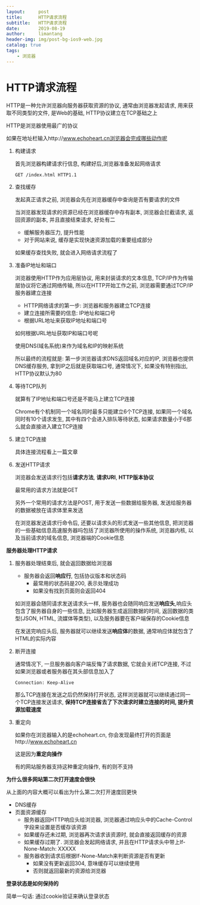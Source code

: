 ```yaml
---
layout:     post
title:      HTTP请求流程
subtitle:   HTTP请求流程
date:       2019-08-19
author:     limantang
header-img: img/post-bg-ios9-web.jpg
catalog: true
tags:
    - 浏览器
---
```


# HTTP请求流程

HTTP是一种允许浏览器向服务器获取资源的协议, 通常由浏览器发起请求, 用来获取不同类型的文件, 是Web的基础, HTTP协议建立在TCP基础之上

HTTP是浏览器使用最广的协议

如果在地址栏输入http://www.echoheart.cn浏览器会完成哪些动作呢

1. 构建请求

   首先浏览器构建请求行信息, 构建好后,浏览器准备发起网络请求

   ```tsx
   GET /index.html HTTP1.1
   ```

2. 查找缓存

   发起真正请求之前, 浏览器会先在浏览器缓存中查询是否有要请求的文件

   当浏览器发现请求的资源已经在浏览器缓存中存有副本, 浏览器会拦截请求, 返回资源的副本, 并且直接结束请求, 好处有二

   - 缓解服务器压力, 提升性能
   - 对于网站来说, 缓存是实现快速资源加载的重要组成部分

   如果缓存查找失败, 就会进入网络请求流程了

3. 准备IP地址和端口

   浏览器使用HTTP作为应用层协议, 用来封装请求的文本信息, TCP/IP作为传输层协议将它通过网络传输, 所以在HTTP开始工作之前, 浏览器需要通过TCP/IP服务器建立连接

   - HTTP网络请求的第一步: 浏览器和服务器建立TCP连接
   - 建立连接所需要的信息: IP地址和端口号
   - 根据URL地址来获取IP地址和端口号

   如何根据URL地址获取IP和端口号呢

   使用DNS(域名系统)来作为域名和IP的映射系统

   所以最终的流程就是: 第一步浏览器请求DNS返回域名对应的IP, 浏览器也提供DNS缓存服务, 拿到IP之后就是获取端口号, 通常情况下, 如果没有特别指出, HTTP协议默认为80

4. 等待TCP队列

   就算有了IP地址和端口号还是不能马上建立TCP连接

   Chrome有个机制同一个域名同时最多只能建立6个TCP连接, 如果同一个域名同时有10个请求发生, 其中有四个会进入排队等待状态, 如果请求数量小于6那么就会直接进入建立TCP连接

5. 建立TCP连接

   具体连接流程看上一篇文章

6. 发送HTTP请求

   浏览器会发送请求行包括**请求方法**, **请求URI**, **HTTP版本协议**

   最常用的请求方法就是GET

   另外一个常用的请求方法是POST, 用于发送一些数据给服务器, 发送给服务器的数据被放在请求体里来发送

   在浏览器发送请求行命令后, 还要以请求头的形式发送一些其他信息, 把浏览器的一些基础信息高速服务器吗包括了浏览器所使用的操作系统, 浏览器内核, 以及当前请求的域名信息, 浏览器端的Cookie信息

**服务器处理HTTP请求**

1. 服务器处理结束后, 就会返回数据给浏览器

   - 服务器会返回**响应行**, 包括协议版本和状态码
     - 最常用的状态码是200, 表示处理成功
     - 如果没有找到页面则会返回404

   如浏览器会随同请求发送请求头一样, 服务器也会随同响应发送**响应头**,响应头包含了服务器自身的一些信息, 比如服务器生成返回数据的时间, 返回数据的类型(JSON, HTML, 流媒体等类型), 以及服务器要在客户端保存的Cookie信息

   在发送完响应头后, 服务器就可以继续发送**响应体**的数据, 通常响应体就包含了HTML的实际内容

2. 断开连接

   通常情况下, 一旦服务器向客户端反悔了请求数据, 它就会关闭TCP连接, 不过如果浏览器或者服务器在其头部信息加入了

   ```tsx
   Connection: Keep-Alive
   ```

   那么TCP连接在发送之后仍然保持打开状态, 这样浏览器就可以继续通过同一个TCP连接发送请求, **保持TCP连接省去了下次请求时建立连接的时间, 提升资源加载速度**

3. 重定向

   如果你在浏览器输入的是echoheart.cn, 你会发现最终打开的页面是http://www.echoheart.cn

   这是因为**重定向操作**

   有的网站服务器支持这种重定向操作, 有的则不支持

**为什么很多网站第二次打开速度会很快**

从上面的内容大概可以看出为什么第二次打开速度回更快

- DNS缓存
- 页面资源缓存
  - 服务器返回HTTP响应头给浏览器, 浏览器通过响应头中的Cache-Control字段来设置是否缓存该资源
  - 如果缓存还未过期, 浏览器再次请求该资源时, 就会直接返回缓存的资源
  - 如果缓存过期了. 浏览器会发起网络请求, 并且在HTTP请求头中带上If-None-Match: XXXXX
  - 服务器收到请求后根据If-None-Match来判断资源是否有更新
    - 如果没有更新返回304, 意味缓存可以继续使用
    - 否则就返回最新的资源给浏览器

**登录状态是如何保持的**

简单一句话: 通过cookie验证来确认登录状态


